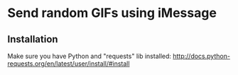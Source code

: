 # Send random GIFs using iMessage

## Installation
Make sure you have Python and "requests" lib installed: http://docs.python-requests.org/en/latest/user/install/#install
